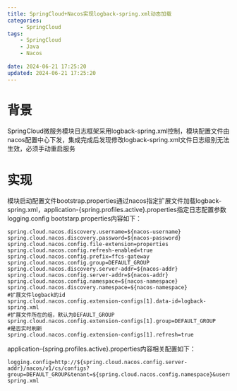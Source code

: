```yaml
---
title: SpringCloud+Nacos实现logback-spring.xml动态加载
categories:
	- SpringCloud
tags: 
	- SpringCloud
	- Java
	- Nacos
	
date: 2024-06-21 17:25:20
updated: 2024-06-21 17:25:20
---
```

<!-- toc -->
# <span id="inline-blue">背景</span>
SpringCloud微服务模块日志框架采用logback-spring.xml控制，模块配置文件由nacos配置中心下发，集成完成后发现修改logback-spring.xml文件日志级别无法生效，必须手动重启服务
# <span id="inline-blue">实现</span>
模块启动配置文件bootstrap.properties通过nacos指定扩展文件加载logback-spring.xml，application-{spring.profiles.active}.properties指定日志配置参数logging.config
bootstarp.properties内容如下：
```properties
spring.cloud.nacos.discovery.username=${nacos-username}
spring.cloud.nacos.discovery.password=${nacos-password}
spring.cloud.nacos.config.file-extension=properties
spring.cloud.nacos.config.refresh-enabled=true
spring.cloud.nacos.config.prefix=ffcs-gateway
spring.cloud.nacos.config.group=DEFAULT_GROUP
spring.cloud.nacos.discovery.server-addr=${nacos-addr}
spring.cloud.nacos.config.server-addr=${nacos-addr}
spring.cloud.nacos.config.namespace=${nacos-namespace}
spring.cloud.nacos.discovery.namespace=${nacos-namespace}
#扩展文件logback的id
spring.cloud.nacos.config.extension-configs[1].data-id=logback-spring.xml
#扩展文件所在的组，默认为DEFAULT_GROUP
spring.cloud.nacos.config.extension-configs[1].group=DEFAULT_GROUP
#是否实时刷新
spring.cloud.nacos.config.extension-configs[1].refresh=true
```

application-{spring.profiles.active}.properties内容相关配置如下：
```properties
logging.config=http://${spring.cloud.nacos.config.server-addr}/nacos/v1/cs/configs?group=DEFAULT_GROUP&tenant=${spring.cloud.nacos.config.namespace}&username=${spring.cloud.nacos.discovery.username}&password=${spring.cloud.nacos.discovery.password}&dataId=logback-spring.xml 
```
